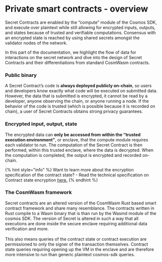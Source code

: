 # Private smart contracts - overview

Secret Contracts are enabled by the “compute” module of the Cosmos SDK, and execute over plaintext while still allowing for encrypted inputs, outputs, and states because of trusted and verifiable computations. Consensus with an encrypted state is reached by using shared secrets amongst the validator nodes of the network.

In this part of the documentation, we highlight the flow of data for interactions on the secret network and dive into the design of Secret Contracts and their differentiations from standard CosmWasm contracts.

### Public binary

A Secret Contract’s code is **always deployed publicly on-chain**, so users and developers know exactly what code will be executed on submitted data. However, the data that is submitted is encrypted, it cannot be read by a developer, anyone observing the chain, or anyone running a node. If the behavior of the code is trusted (which is possible because it is recorded on chain), a user of Secret Contracts obtains strong privacy guarantees.

### Encrypted input, output, state

The encrypted data can **only be accessed from within the “trusted execution environment”**, or enclave, that the compute module requires each validator to run. The computation of the Secret Contract is then performed, within this trusted enclave, where the data is decrypted. When the computation is completed, the output is encrypted and recorded on-chain.

{% hint style="info" %}
Want to learn more about the encryption specification of the contract state? - Read the technical specification on Contract state encryption [here.](encryption-key-management/contract-state-encryption.md)
{% endhint %}

### The CosmWasm framework

Secret contracts are an altered version of the CosmWasm Rust based smart contract framework and share many resemblance. The contracts written in Rust compile to a Wasm binary that is than run by the Wasmd module of the cosmos SDK. The version of Secret is altered in such a way that all executions are done inside the secure enclave requiring additional data verification and more.\
\
This also means queries of the contract state or contract execution are permissioned to only the signer of the transaction themselves. Contract state queries requiring opening up the VM in the enclave and are therefore more intensive to run than generic plaintext cosmos-sdk queries.
